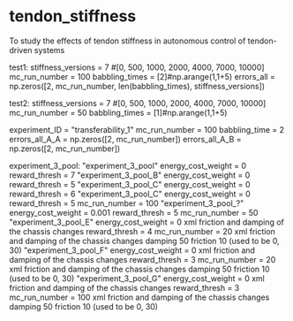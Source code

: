 # tendon_stiffness
To study the effects of tendon stiffness in autonomous control of tendon-driven systems

test1:
stiffness_versions = 7 #[0, 500, 1000, 2000, 4000, 7000, 10000]
mc_run_number = 100
babbling_times = [2]#np.arange(1,1+5)
errors_all = np.zeros([2, mc_run_number, len(babbling_times), stiffness_versions])

test2:
stiffness_versions = 7 #[0, 500, 1000, 2000, 4000, 7000, 10000]
mc_run_number = 50
babbling_times = [1]#np.arange(1,1+5)


experiment_ID = "transferability_1"
mc_run_number = 100
babbling_time = 2
errors_all_A_A = np.zeros([2, mc_run_number])
errors_all_A_B = np.zeros([2, mc_run_number])

experiment_3_pool:
"experiment_3_pool"
	energy_cost_weight = 0
	reward_thresh = 7
"experiment_3_pool_B"
	energy_cost_weight = 0
	reward_thresh = 5
"experiment_3_pool_C"
	energy_cost_weight = 0
	reward_thresh = 6
"experiment_3_pool_C"
	energy_cost_weight = 0
	reward_thresh = 5
	mc_run_number = 100
"experiment_3_pool_?"
	energy_cost_weight = 0.001
	reward_thresh = 5
	mc_run_number = 50
"experiment_3_pool_E"
	energy_cost_weight = 0
	xml friction and damping of the chassis changes
	reward_thresh = 4
	mc_run_number = 20
	xml friction and damping of the chassis changes
	damping 50 friction 10 (used to be 0, 30)
"experiment_3_pool_F"
	energy_cost_weight = 0
	xml friction and damping of the chassis changes
	reward_thresh = 3
	mc_run_number = 20
	xml friction and damping of the chassis changes
	damping 50 friction 10 (used to be 0, 30)
"experiment_3_pool_G"
	energy_cost_weight = 0
	xml friction and damping of the chassis changes
	reward_thresh = 3
	mc_run_number = 100
	xml friction and damping of the chassis changes
	damping 50 friction 10 (used to be 0, 30)